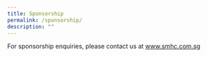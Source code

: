 ```yaml
---
title: Sponsorship
permalink: /sponsorship/
description: ""
---
```

 For sponsorship enquiries, please contact us at www.smhc.com.sg
